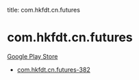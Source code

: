 title: com.hkfdt.cn.futures
# com.hkfdt.cn.futures


[Google Play Store](https://play.google.com/store/apps/details?id=com.hkfdt.cn.futures)


* [com.hkfdt.cn.futures-382](./com.hkfdt.cn.futures-382/)